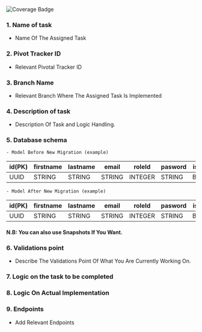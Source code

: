 <!-- Change the "53" to your pull request number -->

![Coverage Badge](https://img.shields.io/endpoint?url=https://gist.githubusercontent.com/sergenm/fc852272be18bb21d4a7418ab58e2edc/raw/cod-be__pull_58.json)

### 1. Name of task
- Name Of The Assigned Task
### 2. Pivot Tracker ID
- Relevant Pivotal Tracker ID
### 3. Branch Name
- Relevant Branch Where The Assigned Task Is Implemented
### 4. Description of task
- Description Of Task and Logic Handling.
### 5. Database schema
```
- Model Before New Migration (example)
```
id(PK) | firstname | lastname | email | roleId | pasword | isVerified |
--- | --- | --- | --- |--- |--- |--- |
UUID | STRING | STRING | STRING | INTEGER | STRING | BOOLEAN | 
```
- Model After New Migration (example)
```
id(PK) | firstname | lastname | email | roleId | pasword | isVerified | email_token |
--- | --- | --- | --- |--- |--- |--- |--- |
UUID | STRING | STRING | STRING | INTEGER | STRING | BOOLEAN | STRING |

#### N.B: You can also use Snapshots If You Want.

### 6. Validations point 
- Describe The Validations Point Of What You Are Currently Working On.
### 7. Logic on the task to be completed

### 8. Logic On Actual Implementation

### 9. Endpoints 
- Add Relevant Endpoints
